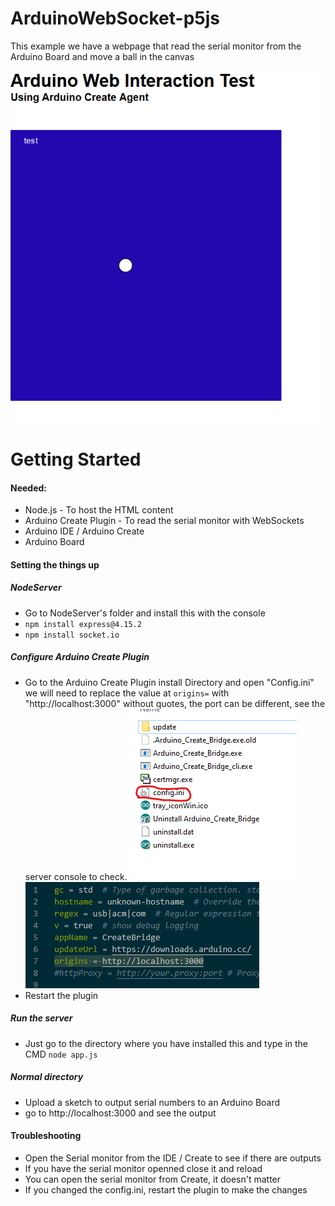 # ArduinoWebSocket-p5js
This example we have a webpage that read the serial monitor from the Arduino Board and move a ball in the canvas

![Preview](imgs/Preview.png)


# Getting Started
#### Needed:
* Node.js - To host the HTML content
* Arduino Create Plugin - To read the serial monitor with WebSockets
* Arduino IDE / Arduino Create
* Arduino Board

#### Setting the things up
##### NodeServer
* Go to NodeServer's folder and install this with the console
* `npm install express@4.15.2`
* `npm install socket.io`

##### Configure Arduino Create Plugin
* Go to the Arduino Create Plugin install Directory and open "Config.ini" we will need to replace the value at `origins=` with "http://localhost:3000" without quotes, the port can be different, see the server console to check.
![Arduino plugin config](imgs/ArduinoPluginDirConfig.png)
![](imgs/ConfigINI.png)
* Restart the plugin
##### Run the server
* Just go to the directory where you have installed this and type in the CMD `node app.js`
##### Normal directory
* Upload a sketch to output serial numbers to an Arduino Board
* go to http://localhost:3000 and see the output

#### Troubleshooting
* Open the Serial monitor from the IDE / Create to see if there are outputs
* If you have the serial monitor openned close it and reload
* You can open the serial monitor from Create, it doesn't matter
* If you changed the config.ini, restart the plugin to make the changes

